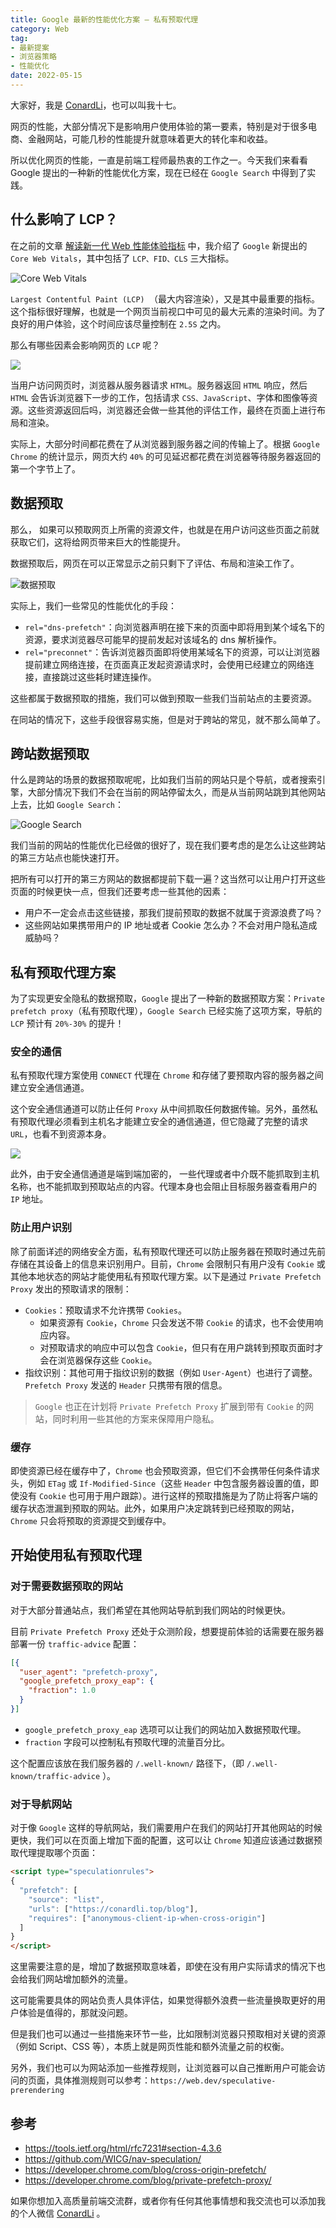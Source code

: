 ```yaml
---
title: Google 最新的性能优化方案 — 私有预取代理
category: Web
tag: 
- 最新提案
- 浏览器策略
- 性能优化
date: 2022-05-15
---
```


大家好，我是 [ConardLi](https://mp.weixin.qq.com/s?__biz=Mzk0MDMwMzQyOA==&mid=2247493407&idx=1&sn=41b8782a3bdc75b211206b06e1929a58&chksm=c2e11234f5969b22a0d7fd50ec32be9df13e2caeef186b30b5d653836b0725def8ccd58a56cf#rd)，也可以叫我十七。

网页的性能，大部分情况下是影响用户使用体验的第一要素，特别是对于很多电商、金融网站，可能几秒的性能提升就意味着更大的转化率和收益。

所以优化网页的性能，一直是前端工程师最热衷的工作之一。今天我们来看看 Google 提出的一种新的性能优化方案，现在已经在 `Google Search` 中得到了实践。


## 什么影响了 LCP？

在之前的文章 [解读新一代 Web 性能体验指标](https://mp.weixin.qq.com/s?__biz=Mzk0MDMwMzQyOA==&mid=2247490403&idx=1&sn=9d408c8264fda966e3254ece8d663601&chksm=c2e2ee48f595675ef574b1e39ed72ea1e032ee0465e255da7a2dfafc7217521b205d3ef5120b&token=402055249&lang=zh_CN&scene=21#wechat_redirect) 中，我介绍了 `Google` 新提出的 `Core Web Vitals`，其中包括了 `LCP、FID、CLS` 三大指标。

![Core Web Vitals](https://p3-juejin.byteimg.com/tos-cn-i-k3u1fbpfcp/b579cf985bc045eca88b1632c94a434f~tplv-k3u1fbpfcp-zoom-1.image)

`Largest Contentful Paint (LCP) `（最大内容渲染），又是其中最重要的指标。这个指标很好理解，也就是一个网页当前视口中可见的最大元素的渲染时间。为了良好的用户体验，这个时间应该尽量控制在 `2.5S` 之内。

那么有哪些因素会影响网页的 `LCP` 呢？

![](https://p3-juejin.byteimg.com/tos-cn-i-k3u1fbpfcp/7b57b20aefac48e9ac4d41087d87a2f4~tplv-k3u1fbpfcp-zoom-1.image)


当用户访问网页时，浏览器从服务器请求 `HTML`。服务器返回 `HTML` 响应，然后 `HTML` 会告诉浏览器下一步的工作，包括请求 `CSS、JavaScript`、字体和图像等资源。这些资源返回后吗，浏览器还会做一些其他的评估工作，最终在页面上进行布局和渲染。

实际上，大部分时间都花费在了从浏览器到服务器之间的传输上了。根据 `Google Chrome` 的统计显示，网页大约 `40%` 的可见延迟都花费在浏览器等待服务器返回的第一个字节上了。


## 数据预取

那么， 如果可以预取网页上所需的资源文件，也就是在用户访问这些页面之前就获取它们，这将给网页带来巨大的性能提升。

数据预取后，网页在可以正常显示之前只剩下了评估、布局和渲染工作了。

![数据预取](https://p3-juejin.byteimg.com/tos-cn-i-k3u1fbpfcp/c4c582f793fe4801b7515c26835f397b~tplv-k3u1fbpfcp-zoom-1.image)

实际上，我们一些常见的性能优化的手段：

- `rel="dns-prefetch"`：向浏览器声明在接下来的页面中即将用到某个域名下的资源，要求浏览器尽可能早的提前发起对该域名的 dns 解析操作。
- `rel="preconnet"`：告诉浏览器页面即将使用某域名下的资源，可以让浏览器提前建立网络连接，在页面真正发起资源请求时，会使用已经建立的网络连接，直接跳过这些耗时建连操作。

这些都属于数据预取的措施，我们可以做到预取一些我们当前站点的主要资源。

在同站的情况下，这些手段很容易实施，但是对于跨站的常见，就不那么简单了。


## 跨站数据预取

什么是跨站的场景的数据预取呢呢，比如我们当前的网站只是个导航，或者搜索引擎，大部分情况下我们不会在当前的网站停留太久，而是从当前网站跳到其他网站上去，比如 `Google Search`：

![Google Search](https://p3-juejin.byteimg.com/tos-cn-i-k3u1fbpfcp/5ef6e090ddcd4eae9c0981377d3c0256~tplv-k3u1fbpfcp-zoom-1.image)

我们当前的网站的性能优化已经做的很好了，现在我们要考虑的是怎么让这些跨站的第三方站点也能快速打开。

把所有可以打开的第三方网站的数据都提前下载一遍？这当然可以让用户打开这些页面的时候更快一点，但我们还要考虑一些其他的因素：

- 用户不一定会点击这些链接，那我们提前预取的数据不就属于资源浪费了吗？
- 这些网站如果携带用户的 IP 地址或者 Cookie 怎么办？不会对用户隐私造成威胁吗？

## 私有预取代理方案

为了实现更安全隐私的数据预取，`Google` 提出了一种新的数据预取方案：`Private prefetch proxy`（私有预取代理），`Google Search` 已经实施了这项方案，导航的 `LCP` 预计有 `20%-30%` 的提升！


### 安全的通信

私有预取代理方案使用 `CONNECT` 代理在 `Chrome` 和存储了要预取内容的服务器之间建立安全通信通道。

这个安全通信通道可以防止任何 `Proxy` 从中间抓取任何数据传输。另外，虽然私有预取代理必须看到主机名才能建立安全的通信通道，但它隐藏了完整的请求 `URL`，也看不到资源本身。

![](https://p3-juejin.byteimg.com/tos-cn-i-k3u1fbpfcp/f880e28978d1484ebaed7a7f47286cc3~tplv-k3u1fbpfcp-zoom-1.image)

此外，由于安全通信通道是端到端加密的， 一些代理或者中介既不能抓取到主机名称，也不能抓取到预取站点的内容。代理本身也会阻止目标服务器查看用户的 `IP` 地址。


### 防止用户识别

除了前面详述的网络安全方面，私有预取代理还可以防止服务器在预取时通过先前存储在其设备上的信息来识别用户。目前，`Chrome` 会限制只有用户没有 `Cookie` 或其他本地状态的网站才能使用私有预取代理方案。以下是通过 `Private Prefetch Proxy` 发出的预取请求的限制：

- `Cookies`：预取请求不允许携带 `Cookies`。
  - 如果资源有 `Cookie`，`Chrome` 只会发送不带 `Cookie` 的请求，也不会使用响应内容。
  - 对预取请求的响应中可以包含 `Cookie`，但只有在用户跳转到预取页面时才会在浏览器保存这些 `Cookie`。
- 指纹识别：其他可用于指纹识别的数据（例如 `User-Agent`）也进行了调整。`Prefetch Proxy` 发送的 `Header` 只携带有限的信息。


> `Google` 也正在计划将 `Private Prefetch Proxy` 扩展到带有 `Cookie` 的网站，同时利用一些其他的方案来保障用户隐私。


### 缓存

即使资源已经在缓存中了，`Chrome` 也会预取资源，但它们不会携带任何条件请求头，例如 `ETag` 或 `If-Modified-Since`（这些 `Header` 中包含服务器设置的值，即使没有 `Cookie` 也可用于用户跟踪）。进行这样的预取措施是为了防止将客户端的缓存状态泄漏到预取的网站。此外，如果用户决定跳转到已经预取的网站，`Chrome` 只会将预取的资源提交到缓存中。


## 开始使用私有预取代理

### 对于需要数据预取的网站

对于大部分普通站点，我们希望在其他网站导航到我们网站的时候更快。

目前 `Private Prefetch Proxy` 还处于众测阶段，想要提前体验的话需要在服务器部署一份 `traffic-advice` 配置：

```json
[{
  "user_agent": "prefetch-proxy",
  "google_prefetch_proxy_eap": {
    "fraction": 1.0
  }
}]
```

-  `google_prefetch_proxy_eap` 选项可以让我们的网站加入数据预取代理。
- `fraction` 字段可以控制私有预取代理的流量百分比。

这个配置应该放在我们服务器的 `/.well-known/` 路径下，（即 `/.well-known/traffic-advice` ）。

### 对于导航网站

对于像 `Google` 这样的导航网站，我们需要用户在我们的网站打开其他网站的时候更快，我们可以在页面上增加下面的配置，这可以让 `Chrome` 知道应该通过数据预取代理提取哪个页面：

```html
<script type="speculationrules">
{
  "prefetch": [
    "source": "list",
    "urls": ["https://conardli.top/blog"],
    "requires": ["anonymous-client-ip-when-cross-origin"]
  ]
}
</script>
```

这里需要注意的是，增加了数据预取意味着，即使在没有用户实际请求的情况下也会给我们网站增加额外的流量。

这可能需要具体的网站负责人具体评估，如果觉得额外浪费一些流量换取更好的用户体验是值得的，那就没问题。

但是我们也可以通过一些措施来环节一些，比如限制浏览器只预取相对关键的资源（例如 Script、CSS 等），本质上就是网页性能和额外流量之前的权衡。

另外，我们也可以为网站添加一些推荐规则，让浏览器可以自己推断用户可能会访问的页面，具体推测规则可以参考：`https://web.dev/speculative-prerendering`


## 参考 

- https://tools.ietf.org/html/rfc7231#section-4.3.6
- https://github.com/WICG/nav-speculation/
- https://developer.chrome.com/blog/cross-origin-prefetch/
- https://developer.chrome.com/blog/private-prefetch-proxy/



如果你想加入高质量前端交流群，或者你有任何其他事情想和我交流也可以添加我的个人微信 [ConardLi](https://mp.weixin.qq.com/s?__biz=Mzk0MDMwMzQyOA==&mid=2247493407&idx=1&sn=41b8782a3bdc75b211206b06e1929a58&chksm=c2e11234f5969b22a0d7fd50ec32be9df13e2caeef186b30b5d653836b0725def8ccd58a56cf#rd) 。



